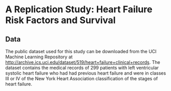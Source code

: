 # A Replication Study: Heart Failure Risk Factors and Survival
## Data
The public dataset used for this study can be downloaded from the UCI Machine Learning Repository at http://archive.ics.uci.edu/dataset/519/heart+failure+clinical+records.
The dataset contains the medical records of 299 patients with left ventricular systolic heart failure who had had previous heart failure and were in classes III or IV of the New York Heart Association classification of the stages of heart failure.
